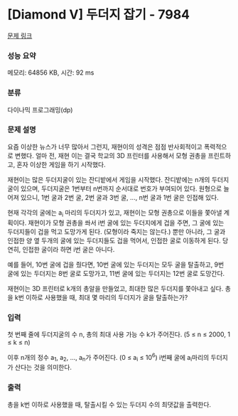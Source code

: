 # [Diamond V] 두더지 잡기 - 7984 

[문제 링크](https://www.acmicpc.net/problem/7984) 

### 성능 요약

메모리: 64856 KB, 시간: 92 ms

### 분류

다이나믹 프로그래밍(dp)

### 문제 설명

<p>요즘 이상한 뉴스가 너무 많아서 그런지, 재현이의 성격은 점점 반사회적이고 폭력적으로 변했다. 얼마 전, 재현 이는 결국 학교의 3D 프린터를 사용해서 모형 권총을 프린트하고, 혼자 이상한 게임을 하기 시작했다.</p>

<p>재현이는 많은 두더지굴이 있는 잔디밭에서 게임을 시작했다. 잔디밭에는 n개의 두더지굴이 있으며, 두더지굴은 1번부터 n번까지 순서대로 번호가 부여되어 있다. 원형으로 늘어져 있으니, 1번 굴과 2번 굴, 2번 굴과 3번 굴, ..., n번 굴과 1번 굴은 인접해 있다.</p>

<p>현재 각각의 굴에는 a<sub>i</sub> 마리의 두더지가 있고, 재현이는 모형 권총으로 이들을 쫓아낼 계획이다. 재현이가 모형 권총을 쏴서 i번 굴에 있는 두더지에게 겁을 주면, 그 굴에 있는 두더지들이 겁을 먹고 도망가게 된다. (모형이라 죽지는 않는다.) 뿐만 아니라, 그 굴과 인접한 양 옆 두개의 굴에 있는 두더지들도 겁을 먹어서, 인접한 굴로 이동하게 된다. 당연히, 인접한 굴이라 하면 i번 굴은 아니다.</p>

<p>예를 들어, 10번 굴에 겁을 줬다면, 10번 굴에 있는 두더지는 모두 굴을 탈출하고, 9번 굴에 있는 두더지는 8번 굴로 도망가고, 11번 굴에 있는 두더지는 12번 굴로 도망간다.</p>

<p>재현이는 3D 프린터로 k개의 총알을 만들었고, 최대한 많은 두더지를 쫓아내고 싶다. 총을 k번 이하로 사용했을 때, 최대 몇 마리의 두더지가 굴을 탈출하는가?</p>

### 입력 

 <p>첫 번째 줄에 두더지굴의 수 n, 총의 최대 사용 가능 수 k가 주어진다. (5 ≤ n ≤ 2000, 1 ≤ k ≤ n)</p>

<p>이후 n개의 정수 a<sub>1</sub>, a<sub>2</sub>, ..., a<sub>n</sub>가 주어진다. (0 ≤ a<sub>i</sub> ≤ 10<sup>6</sup>) i번째 굴에 a<sub>i</sub>마리의 두더지가 산다는 것을 의미한다.</p>

### 출력 

 <p>총을 k번 이하로 사용했을 때, 탈출시킬 수 있는 두더지 수의 최댓값을 출력한다.</p>

